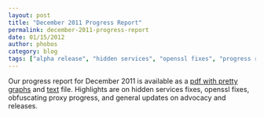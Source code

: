 ```yaml
---
layout: post
title: "December 2011 Progress Report"
permalink: december-2011-progress-report
date: 01/15/2012
author: phobos
category: blog
tags: ["alpha release", "hidden services", "openssl fixes", "progress report", "stable release", "tor releases"]
---
```


Our progress report for December 2011 is available as a [pdf with pretty graphs](https://archive.torproject.org/monthly-report-archive/2011-December-Monthly-Report.pdf) and [text](https://archive.torproject.org/monthly-report-archive/2011-December-Monthly-Report.txt) file. Highlights are on hidden services fixes, openssl fixes, obfuscating proxy progress, and general updates on advocacy and releases.

